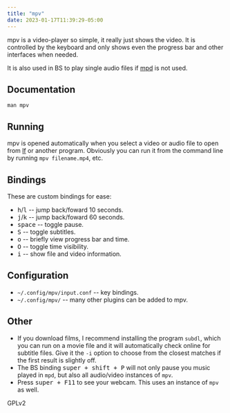 ```yaml
---
title: "mpv"
date: 2023-01-17T11:39:29-05:00
---
```


mpv is a video-player so simple, it really just shows the video.
It is controlled by the keyboard and only shows even the progress bar and other interfaces when needed.

It is also used in BS to play single audio files if [mpd](/mpd) is not used.


## Documentation

`man mpv`

## Running

mpv is opened automatically when you select a video or audio file to open from [lf](/lf) or another program.
Obviously you can run it from the command line by running `mpv filename.mp4`, etc.

## Bindings

These are custom bindings for ease:

- <kbd>h</kbd>/<kbd>l</kbd> -- jump back/foward 10 seconds.
- <kbd>j</kbd>/<kbd>k</kbd> -- jump back/foward 60 seconds.
- <kbd>space</kbd> -- toggle pause.
- <kbd>S</kbd> -- toggle subtitles.
- <kbd>o</kbd> --  briefly view progress bar and time.
- <kbd>O</kbd> -- toggle time visibility.
- <kbd>i</kbd> -- show file and video information.

## Configuration

- `~/.config/mpv/input.conf` -- key bindings.
- `~/.config/mpv/` -- many other plugins can be added to mpv.

## Other

- If you download films, I recommend installing the program `subdl`, which you can run on a movie file and it will automatically check online for subtitle files. Give it the `-i` option to choose from the closest matches if the first result is slightly off.
- The BS binding <kbd>super + shift + P</kbd> will not only pause you music played in `mpd`, but also all audio/video instances of `mpv`.
- Press <kbd>super + F11</kbd> to see your webcam. This uses an instance of `mpv` as well.

GPLv2
